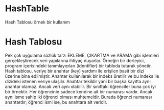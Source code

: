 # HashTable
Hash Tablosu örnek bir kullanım

# Hash Tablosu
Pek çok uygulama sözlük tarzı EKLEME, ÇIKARTMA ve ARAMA gibi işlemleri
gerçekleştirecek veri yapılarına ihtiyaç duyarlar. Örneğin bir derleyici, program içerisindeki
tanımlayıcıları (identifier) bir tabloda tutarak yönetir.
Hash tablosu, veriye bir anahtar (key) yardımı ile erişilen basit bir dizi üzerine bina edilmiştir.
Anahtar kullanılarak bir indeks üretilir ve bu indeks ile dizideki istenen veriye ulaşılır.
Anahtar tekildir yani bir başka kayıtta aynı anahtar olamaz. Ancak veri aynı olabilir. Bir
sınıftaki öğrenciler buna çok iyi bir örnektir. Her öğrencinin sadece kendine ait bir numarası
vardır. Ancak aynı isme sahip iki öğrenci olması muhtemeldir. Burada öğrenci numarası
anahtardır; öğrenci ismi ise, bu anahtara ait veridir.
